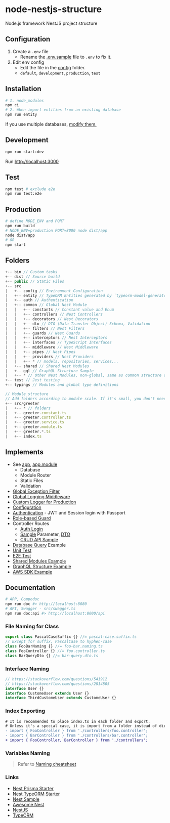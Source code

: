 # node-nestjs-structure

Node.js framework NestJS project structure

## Configuration

1. Create a `.env` file
    - Rename the [.env.sample](.env.sample) file to `.env` to fix it.
2. Edit env config
    - Edit the file in the [config](src/config) folder.
    - `default`, `development`, `production`, `test`

## Installation

```sh
# 1. node_modules
npm ci
# 2. When import entities from an existing database
npm run entity
```

If you use multiple databases, [modify them.](bin/entity.js#L45)

## Development

```sh
npm run start:dev
```

Run [http://localhost:3000](http://localhost:3000)

## Test

```sh
npm test # exclude e2e
npm run test:e2e
```

## Production

```sh
# define NODE_ENV and PORT
npm run build
# NODE_ENV=production PORT=8000 node dist/app
node dist/app
# OR
npm start
```

## Folders

```js
+-- bin // Custom tasks
+-- dist // Source build
+-- public // Static Files
+-- src
|   +-- config // Environment Configuration
|   +-- entity // TypeORM Entities generated by `typeorm-model-generator` module
|   +-- auth // Authentication
|   +-- common // Global Nest Module
|   |   +-- constants // Constant value and Enum
|   |   +-- controllers // Nest Controllers
|   |   +-- decorators // Nest Decorators
|   |   +-- dto // DTO (Data Transfer Object) Schema, Validation
|   |   +-- filters // Nest Filters
|   |   +-- guards // Nest Guards
|   |   +-- interceptors // Nest Interceptors
|   |   +-- interfaces // TypeScript Interfaces
|   |   +-- middleware // Nest Middleware
|   |   +-- pipes // Nest Pipes
|   |   +-- providers // Nest Providers
|   |   +-- * // models, repositories, services...
|   +-- shared // Shared Nest Modules
|   +-- gql // GraphQL Structure Sample
|   +-- * // Other Nest Modules, non-global, same as common structure above
+-- test // Jest testing
+-- typings // Modules and global type definitions

// Module structure
// Add folders according to module scale. If it's small, you don't need to add folders.
+-- src/greeter
|   +-- * // folders
|   +-- greeter.constant.ts
|   +-- greeter.controller.ts
|   +-- greeter.service.ts
|   +-- greeter.module.ts
|   +-- greeter.*.ts
|   +-- index.ts
```

## Implements

- See [app](src/app.ts), [app.module](src/app.module.ts)
  - Database
  - Module Router
  - Static Files
  - Validation
- [Global Exception Filter](src/common/filters/exceptions.filter.ts)
- [Global Logging Middleware](src/common/middleware/logger.middleware.ts)
- [Custom Logger for Production](src/common/providers/logger.service.ts)
- [Configuration](src/config)
- [Authentication](src/auth) - JWT and Session login with Passport
- [Role-based Guard](src/common/guards/roles.guard.ts)
- Controller Routes
  - [Auth Login](src/base/controllers/auth.controller.ts)
  - [Sample](src/sample/controllers/sample.controller.ts) Parameter, [DTO](src/sample/dto/sample.dto.ts)
  - [CRUD API Sample](src/sample/controllers/crud.controller.ts)
- [Database Query](src/sample/providers/database.service.ts) Example
- [Unit Test](src/sample/providers/crud.service.spec.ts)
- [E2E Test](test/e2e)
- [Shared Modules Example](src/shared)
- [GraphQL Structure Example](src/gql)
- [AWS SDK Example](src/aws)

## Documentation

```sh
# APP, Compodoc
npm run doc #> http://localhost:8080
# API, Swagger - src/swagger.ts
npm run doc:api #> http://localhost:8000/api
```

### File Naming for Class

```ts
export class PascalCaseSuffix {} //= pascal-case.suffix.ts
// Except for suffix, PascalCase to hyphen-case
class FooBarNaming {} //= foo-bar.naming.ts
class FooController {} //= foo.controller.ts
class BarQueryDto {} //= bar-query.dto.ts
```

### Interface Naming

```ts
// https://stackoverflow.com/questions/541912
// https://stackoverflow.com/questions/2814805
interface User {}
interface CustomeUser extends User {}
interface ThirdCustomeUser extends CustomeUser {}
```

### Index Exporting

```diff
# It is recommended to place index.ts in each folder and export.
# Unless it's a special case, it is import from a folder instead of directly from a file.
- import { FooController } from './controllers/foo.controller';
- import { BarController } from './controllers/bar.controller';
+ import { FooController, BarController } from './controllers';
```

### Variables Naming

> Refer to [Naming cheatsheet](https://github.com/kettanaito/naming-cheatsheet)

### Links

- [Nest Prisma Starter](https://github.com/CatsMiaow/nestjs-prisma-starter)
- [Nest TypeORM Starter](https://github.com/CatsMiaow/nestjs-typeorm-starter)
- [Nest Sample](https://github.com/nestjs/nest/tree/master/sample)
- [Awesome Nest](https://github.com/juliandavidmr/awesome-nestjs)
- [NestJS](https://docs.nestjs.com)
- [TypeORM](https://typeorm.io)
